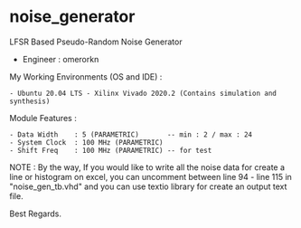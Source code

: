 # noise_generator
LFSR Based Pseudo-Random Noise Generator

  - Engineer : omerorkn

My Working Environments (OS and IDE) :

    - Ubuntu 20.04 LTS - Xilinx Vivado 2020.2 (Contains simulation and synthesis)

Module Features :

    - Data Width    : 5 (PARAMETRIC)       -- min : 2 / max : 24
    - System Clock  : 100 MHz (PARAMETRIC)
    - Shift Freq    : 100 MHz (PARAMETRIC) -- for test

NOTE : By the way, If you would like to write all the noise data for create a line or histogram on excel, you can uncomment between line 94 - line 115 in "noise_gen_tb.vhd" and you can use textio library for create an output text file.

Best Regards.
